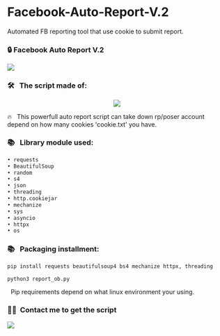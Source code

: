 # Facebook-Auto-Report-V.2
Automated FB reporting tool that use cookie to submit report.
### 🔒&nbsp;Facebook Auto Report V.2

<image src="/screenshots/Screenshot_2023_0428_224451.png">

### 🛠 &nbsp; The script made of:

<p>
<div align="center">
  <img src="https://img.shields.io/badge/-Python-FF3131?style=for-the-badge&logo=python&logoColor=FF3131&labelColor=282828">
</div>
</p>

🔥 &nbsp; This powerfull auto report script can take down rp/poser account depend on how many cookies 'cookie.txt' you have.

### 📚 &nbsp; Library module used:
```python
• requests
• BeautifulSoup
• random
• s4
• json
• threading
• http.cookiejar
• mechanize
• sys
• asyncio
• httpx
• os
```
### 📚 &nbsp; Packaging installment:
```python
pip install requests beautifulsoup4 bs4 mechanize httpx, threading
```
```python
python3 report_ob.py
```
&nbsp; Pip requirements depend on what linux environment your using.

### 🤝🏻 &nbsp;Contact me to get the script

<p align="center">

<a href="https://www.facebook.com/profile.php?id=100089164803882"><img src="https://img.shields.io/badge/-@MAHIRO CHAN-1877F2?style=flat&logo=Facebook&logoColor=white"/></a>

</p>
